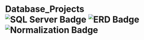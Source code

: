 # Database_Projects ![SQL Server Badge](https://img.shields.io/badge/SQL%20Server-A91D22?style=flat-square&logo=microsoftsqlserver&logoColor=white) ![ERD Badge](https://img.shields.io/badge/ERD-Entity%20Relationship%20Diagram-blue?style=flat-square&logo=diagram&logoColor=white) ![Normalization Badge](https://img.shields.io/badge/Normalization-Database%20Design-blue?style=flat-square&logo=database&logoColor=white)

 


